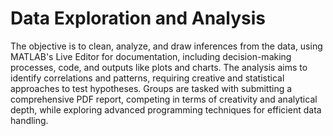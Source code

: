 # Data Exploration and Analysis
The objective is to clean, analyze, and draw inferences from the data, using MATLAB's Live Editor for documentation, including decision-making processes, code, and outputs like plots and charts. The analysis aims to identify correlations and patterns, requiring creative and statistical approaches to test hypotheses. Groups are tasked with submitting a comprehensive PDF report, competing in terms of creativity and analytical depth, while exploring advanced programming techniques for efficient data handling.

